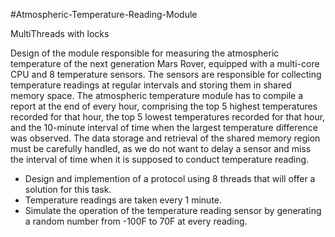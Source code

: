 #Atmospheric-Temperature-Reading-Module

MultiThreads with locks

Design of the module responsible for measuring the atmospheric temperature of the next generation Mars Rover, equipped with a multi-core CPU and 8 temperature sensors. The sensors are responsible for collecting temperature readings at regular intervals and storing them in shared memory space. The atmospheric temperature module has to compile a report at the end of every hour, comprising the top 5 highest temperatures recorded for that hour, the top 5 lowest temperatures recorded for that hour, and the 10-minute interval of time when the largest temperature difference was observed. The data storage and retrieval of the shared memory region must be carefully handled, as we do not want to delay a sensor and miss the interval of time when it is supposed to conduct temperature reading. 

- Design and implemention of a protocol using 8 threads that will offer a solution for this task. 
- Temperature readings are taken every 1 minute. 
- Simulate the operation of the temperature reading sensor by generating a random number from -100F to 70F at every reading.

